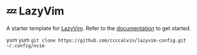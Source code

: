 # 💤 LazyVim

A starter template for [LazyVim](https://github.com/LazyVim/LazyVim).
Refer to the [documentation](https://lazyvim.github.io/installation) to get started.

yum yum
```git clone https://github.com/ccccalvin/lazyvim-config.git ~/.config/nvim```
